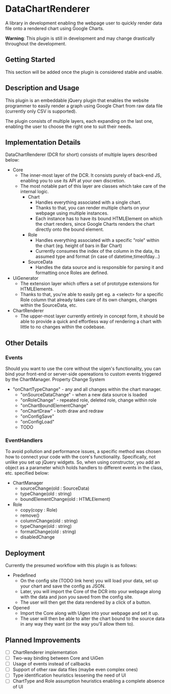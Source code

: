
# DataChartRenderer
A library in development enabling the webpage user to quickly render data file onto a rendered chart using Google Charts.

**Warning**: This plugin is still in development and may change drastically throughout the development.
  
  
  
Getting Started
---
This section will be added once the plugin is considered stable and usable.

 

Description and Usage
---

This plugin is an embeddable jQuery plugin that enables the website programmer to easily render a graph using Google Chart
from raw data file (currently only CSV is supported).

The plugin consists of multiple layers, each expanding on the last one, enabling the user to choose the right one to suit their needs.

 

Implementation Details
---

DataChartRenderer (DCR for short) consists of multiple layers described below:

- Core
	- The inner-most layer of the DCR. It consists purely of back-end JS, enabling you to use its API at your own discretion.
	- The most notable part of this layer are classes which take care of the internal logic.
		- Chart
			- Handles everything associated with a single chart.
			- Thanks to that, you can render multiple charts on your webpage using multiple instances.
			- Each instance has to have its bound HTMLElement on which the chart renders, since Google Charts renders the chart directly onto the bound element.
		- Role
			- Handles everything associated with a specific "role" within the chart (eg. height of bars in Bar Chart)
			- Currently consumes the index of the column in the data, its assumed type and format (in case of datetime,timeofday...)
		- SourceData
			- Handles the data source and is responsible for parsing it and formatting once Roles are defined.
- UiGenerator
	- The extension layer which offers a set of prototype extensions for HTMLElements.
	- Thanks to that, you're able to easily get eg. a \<select\> for a specific Role column that already takes care of its own changes, changes within the SourceData, etc.
- ChartRenderer
  - The upper-most layer currently entirely in concept form, it should be able to provide a quick and effortless way of rendering a         chart with little to no changes within the codebase.  


Other Details
---

### Events
Should you want to use the core without the uigen's functionality, you can bind your front-end or server-side opereations to custom events triggered by the ChartManager.
Property Change System
- "onChartTypeChange" - any and all changes within the chart manager.
  - "onSourceDataChange" - when a new data source is loaded
  - "onRoleChange" - repeated role, deleted role, change within role
  - "onChartBoundElementChange"
  - "onChartDraw" - both draw and redraw
  - "onConfigSave"
  - "onConfigLoad"
  - TODO

### EventHandlers
To avoid pollution and performance issues, a specific method was chosen how to connect your code with the core's functionality.
Specifically, not unlike you set up jQuery widgets. So, when using constructor, you add an object as a parameter which holds handlers to different events in the class, etc. specified below:
 - ChartManager
   - sourceChange(old : SourceData)
   - typeChange(old : string)
   - boundElementChange(old : HTMLElement)
 - Role
   - copy(copy : Role)
   - remove()
   - columnChange(old : string)
   - typeChange(old : string)
   - formatChange(old : string)
   - disabledChange


Deployment
---

Currently the presumed workflow with this plugin is as follows:

- Predefined
    - On the config site (TODO link here) you will load your data, set up your chart and save the config as JSON.
	- Later, you will import the Core of the DCR into your webpage along with the data and json you saved from the config site.
	- The user will then get the data rendered by a click of a button.
- Opened
    - Import the Core along with Uigen into your webpage and set it up.
	- The user will then be able to alter the chart bound to the source data in any way they want (or the way you'll allow them to).

Planned Improvements
---

 - [ ] ChartRenderer implementation
 - [ ] Two-way binding between Core and UiGen
 - [ ] Usage of events instead of callbacks
 - [ ] Support of other raw data files (maybe even complex ones)
 - [ ] Type identification heuristics lessening the need of UI
 - [ ] ChartType and Role assumption heuristics enabling a complete absence of UI
